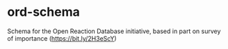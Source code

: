 # ord-schema
Schema for the Open Reaction Database initiative, based in part on survey of importance (https://bit.ly/2H3eScY)
